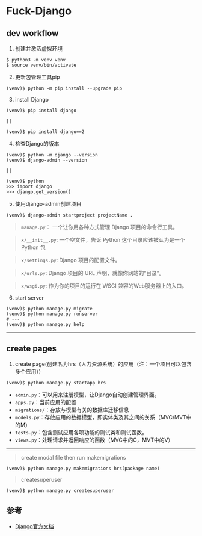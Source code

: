 # Fuck-Django


## dev workflow

1. 创建并激活虚拟环境

```
$ python3 -m venv venv
$ source venv/bin/activate
```
2. 更新包管理工具pip

```
(venv)$ python -m pip install --upgrade pip
```

3. install Django

```
(venv)$ pip install django

||

(venv)$ pip install django==2
```

4. 检查Django的版本

```
(venv)$ python -m django --version
(venv)$ django-admin --version

||

(venv)$ python
>>> import django
>>> django.get_version()
```

5. 使用django-admin创建项目

```
(venv)$ django-admin startproject projectName .
```

> `manage.py`： 一个让你用各种方式管理 Django 项目的命令行工具。

> `x/__init__.py`: 一个空文件，告诉 Python 这个目录应该被认为是一个 Python 包

> `x/settings.py`: Django 项目的配置文件。

> `x/urls.py`: Django 项目的 URL 声明，就像你网站的“目录”。

> `x/wsgi.py`: 作为你的项目的运行在 WSGI 兼容的Web服务器上的入口。


6. start server

```
(venv)$ python manage.py migrate
(venv)$ python manage.py runserver
# ---
(venv)$ python manage.py help
```

---

## create pages

1. create page(创建名为hrs（人力资源系统）的应用（注：一个项目可以包含多个应用）)

```
(venv)$ python manage.py startapp hrs
```

* `admin.py`：可以用来注册模型，让Django自动创建管理界面。
* `apps.py`：当前应用的配置
* `migrations/`：存放与模型有关的数据库迁移信息
* `models.py`：存放应用的数据模型，即实体类及其之间的关系（MVC/MVT中的M）
* `tests.py`：包含测试应用各项功能的测试类和测试函数。
* `views.py`：处理请求并返回响应的函数（MVC中的C，MVT中的V）

---

> create modal file then run makemigrations

```
(venv)$ python manage.py makemigrations hrs(package name)
```

> createsuperuser

```
(venv)$ python manage.py createsuperuser
```

## 参考

* [Django官方文档](https://docs.djangoproject.com/zh-hans/2.0/)


